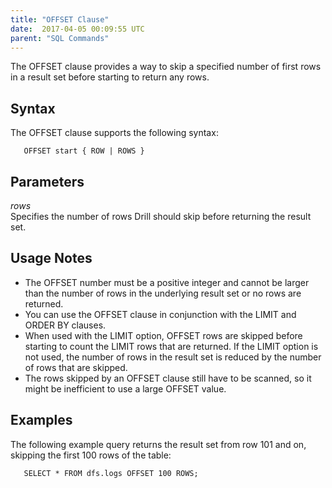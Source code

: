 ```yaml
---
title: "OFFSET Clause"
date:  2017-04-05 00:09:55 UTC  
parent: "SQL Commands"
---
```

The OFFSET clause provides a way to skip a specified number of first rows in a result set before starting to return any rows.

## Syntax
The OFFSET clause supports the following syntax:

       OFFSET start { ROW | ROWS }

## Parameters
*rows*  
Specifies the number of rows Drill should skip before returning the result set. 

## Usage Notes  
   * The OFFSET number must be a positive integer and cannot be larger than the number of rows in the underlying result set or no rows are returned.
   * You can use the OFFSET clause in conjunction with the LIMIT and ORDER BY clauses.
   * When used with the LIMIT option, OFFSET rows are skipped before starting to count the LIMIT rows that are returned. If the LIMIT option is not used, the number of rows in the result set is reduced by the number of rows that are skipped.
   * The rows skipped by an OFFSET clause still have to be scanned, so it might be inefficient to use a large OFFSET value.

## Examples
The following example query returns the result set from row 101 and on, skipping the first 100 rows of the table:

       SELECT * FROM dfs.logs OFFSET 100 ROWS; 

